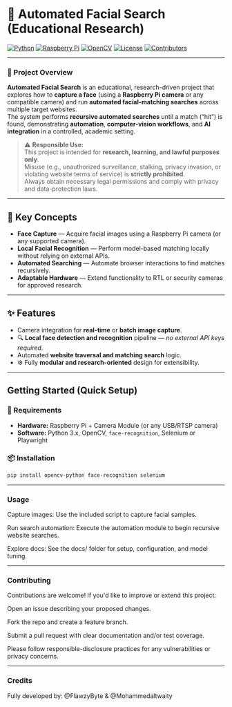 # 🧠 Automated Facial Search (Educational Research)

[![Python](https://img.shields.io/badge/Python-3.x-blue?logo=python)](https://www.python.org/)
[![Raspberry Pi](https://img.shields.io/badge/Hardware-Raspberry%20Pi-red?logo=raspberrypi)](https://www.raspberrypi.com/)
[![OpenCV](https://img.shields.io/badge/Library-OpenCV-green?logo=opencv)](https://opencv.org/)
[![License](https://img.shields.io/badge/Use-Research%20%7C%20Educational-orange)](#)
[![Contributors](https://img.shields.io/badge/Contributors-FlawzyByte%20%7C%20Mohammedaltwaity-lightgrey)](#credits)

---

### 🎯 Project Overview
**Automated Facial Search** is an educational, research-driven project that explores how to **capture a face** (using a **Raspberry Pi camera** or any compatible camera) and run **automated facial-matching searches** across multiple target websites.  
The system performs **recursive automated searches** until a match (“hit”) is found, demonstrating **automation**, **computer-vision workflows**, and **AI integration** in a controlled, academic setting.

> ⚠️ **Responsible Use:**  
> This project is intended for **research, learning, and lawful purposes only**.  
> Misuse (e.g., unauthorized surveillance, stalking, privacy invasion, or violating website terms of service) is **strictly prohibited**.  
> Always obtain necessary legal permissions and comply with privacy and data-protection laws.

---

## 🔑 Key Concepts
-  **Face Capture** — Acquire facial images using a Raspberry Pi camera (or any supported camera).  
-  **Local Facial Recognition** — Perform model-based matching locally without relying on external APIs.  
-  **Automated Searching** — Automate browser interactions to find matches recursively.  
-  **Adaptable Hardware** — Extend functionality to RTL or security cameras for approved research.

---

## ✨ Features
-  Camera integration for **real-time** or **batch image capture**.  
- 🔍 **Local face detection and recognition** pipeline — *no external API keys required*.  
-  Automated **website traversal and matching search** logic.  
- ⚙️ Fully **modular and research-oriented** design for extensibility.

---

##  Getting Started (Quick Setup)


### 🧰 Requirements
- **Hardware:** Raspberry Pi + Camera Module (or any USB/RTSP camera)  
- **Software:** Python 3.x, OpenCV, `face-recognition`, Selenium or Playwright  

### 📦 Installation
```bash
pip install opencv-python face-recognition selenium
```
---

### Usage

Capture images: Use the included script to capture facial samples.

Run search automation: Execute the automation module to begin recursive website searches.

Explore docs: See the docs/ folder for setup, configuration, and model tuning.

---

### Contributing

Contributions are welcome!
If you'd like to improve or extend this project:

Open an issue describing your proposed changes.

Fork the repo and create a feature branch.

Submit a pull request with clear documentation and/or test coverage.

Please follow responsible-disclosure practices for any vulnerabilities or privacy concerns.

---

### Credits

Fully developed by:
@FlawzyByte & @Mohammedaltwaity
